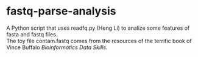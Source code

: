 # fastq-parse-analysis
A Python script that uses readfq.py (Heng Li) to analize some features of fasta and fastq files.  
The toy file contam.fastq comes from the resources of the terrific book of Vince Buffalo *Bioinformatics Data Skills*.  
